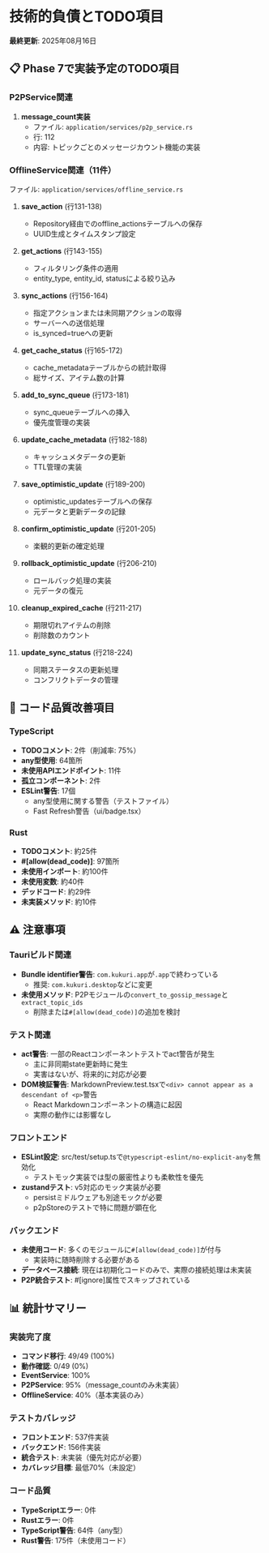 # 技術的負債とTODO項目

**最終更新**: 2025年08月16日

## 📋 Phase 7で実装予定のTODO項目

### P2PService関連
1. **message_count実装**
   - ファイル: `application/services/p2p_service.rs`
   - 行: 112
   - 内容: トピックごとのメッセージカウント機能の実装

### OfflineService関連（11件）
ファイル: `application/services/offline_service.rs`

1. **save_action** (行131-138)
   - Repository経由でのoffline_actionsテーブルへの保存
   - UUID生成とタイムスタンプ設定

2. **get_actions** (行143-155)
   - フィルタリング条件の適用
   - entity_type, entity_id, statusによる絞り込み

3. **sync_actions** (行156-164)
   - 指定アクションまたは未同期アクションの取得
   - サーバーへの送信処理
   - is_synced=trueへの更新

4. **get_cache_status** (行165-172)
   - cache_metadataテーブルからの統計取得
   - 総サイズ、アイテム数の計算

5. **add_to_sync_queue** (行173-181)
   - sync_queueテーブルへの挿入
   - 優先度管理の実装

6. **update_cache_metadata** (行182-188)
   - キャッシュメタデータの更新
   - TTL管理の実装

7. **save_optimistic_update** (行189-200)
   - optimistic_updatesテーブルへの保存
   - 元データと更新データの記録

8. **confirm_optimistic_update** (行201-205)
   - 楽観的更新の確定処理

9. **rollback_optimistic_update** (行206-210)
   - ロールバック処理の実装
   - 元データの復元

10. **cleanup_expired_cache** (行211-217)
    - 期限切れアイテムの削除
    - 削除数のカウント

11. **update_sync_status** (行218-224)
    - 同期ステータスの更新処理
    - コンフリクトデータの管理

## 🔧 コード品質改善項目

### TypeScript
- **TODOコメント**: 2件（削減率: 75%）
- **any型使用**: 64箇所
- **未使用APIエンドポイント**: 11件
- **孤立コンポーネント**: 2件
- **ESLint警告**: 17個
  - any型使用に関する警告（テストファイル）
  - Fast Refresh警告（ui/badge.tsx）

### Rust
- **TODOコメント**: 約25件
- **#[allow(dead_code)]**: 97箇所
- **未使用インポート**: 約100件
- **未使用変数**: 約40件
- **デッドコード**: 約29件
- **未実装メソッド**: 約10件

## ⚠️ 注意事項

### Tauriビルド関連
- **Bundle identifier警告**: `com.kukuri.app`が`.app`で終わっている
  - 推奨: `com.kukuri.desktop`などに変更
- **未使用メソッド**: P2Pモジュールの`convert_to_gossip_message`と`extract_topic_ids`
  - 削除または`#[allow(dead_code)]`の追加を検討

### テスト関連
- **act警告**: 一部のReactコンポーネントテストでact警告が発生
  - 主に非同期state更新時に発生
  - 実害はないが、将来的に対応が必要
- **DOM検証警告**: MarkdownPreview.test.tsxで`<div> cannot appear as a descendant of <p>`警告
  - React Markdownコンポーネントの構造に起因
  - 実際の動作には影響なし

### フロントエンド
- **ESLint設定**: src/test/setup.tsで`@typescript-eslint/no-explicit-any`を無効化
  - テストモック実装では型の厳密性よりも柔軟性を優先
- **zustandテスト**: v5対応のモック実装が必要
  - persistミドルウェアも別途モックが必要
  - p2pStoreのテストで特に問題が顕在化

### バックエンド
- **未使用コード**: 多くのモジュールに`#[allow(dead_code)]`が付与
  - 実装時に随時削除する必要がある
- **データベース接続**: 現在は初期化コードのみで、実際の接続処理は未実装
- **P2P統合テスト**: #[ignore]属性でスキップされている

## 📊 統計サマリー

### 実装完了度
- **コマンド移行**: 49/49 (100%)
- **動作確認**: 0/49 (0%)
- **EventService**: 100%
- **P2PService**: 95%（message_countのみ未実装）
- **OfflineService**: 40%（基本実装のみ）

### テストカバレッジ
- **フロントエンド**: 537件実装
- **バックエンド**: 156件実装
- **統合テスト**: 未実装（優先対応が必要）
- **カバレッジ目標**: 最低70%（未設定）

### コード品質
- **TypeScriptエラー**: 0件
- **Rustエラー**: 0件
- **TypeScript警告**: 64件（any型）
- **Rust警告**: 175件（未使用コード）